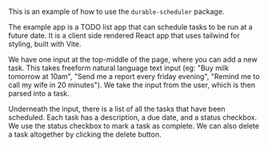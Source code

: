 This is an example of how to use the `durable-scheduler` package.

The example app is a TODO list app that can schedule tasks to be run at a future date. It is a client side rendered React app that uses tailwind for styling, built with Vite.

We have one input at the top-middle of the page, where you can add a new task. This takes freeform natural language text input (eg: "Buy milk tomorrow at 10am", "Send me a report every friday evening", "Remind me to call my wife in 20 minutes"). We take the input from the user, which is then parsed into a task.

Underneath the input, there is a list of all the tasks that have been scheduled. Each task has a description, a due date, and a status checkbox. We use the status checkbox to mark a task as complete. We can also delete a task altogether by clicking the delete button.
